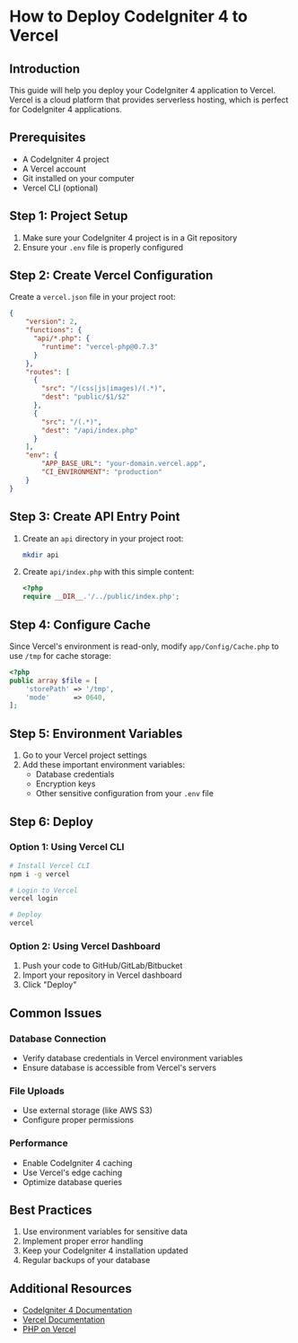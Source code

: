 # How to Deploy CodeIgniter 4 to Vercel

## Introduction

This guide will help you deploy your CodeIgniter 4 application to Vercel. Vercel is a cloud platform that provides serverless hosting, which is perfect for CodeIgniter 4 applications.

## Prerequisites

- A CodeIgniter 4 project
- A Vercel account
- Git installed on your computer
- Vercel CLI (optional)

## Step 1: Project Setup

1. Make sure your CodeIgniter 4 project is in a Git repository
2. Ensure your `.env` file is properly configured

## Step 2: Create Vercel Configuration

Create a `vercel.json` file in your project root:

```json
{
    "version": 2,
    "functions": {
      "api/*.php": {
        "runtime": "vercel-php@0.7.3"
      }
    },
    "routes": [
      {
        "src": "/(css|js|images)/(.*)", 
        "dest": "public/$1/$2"
      },
      {
        "src": "/(.*)",
        "dest": "/api/index.php"
      }
    ],
    "env": {
        "APP_BASE_URL": "your-domain.vercel.app",
        "CI_ENVIRONMENT": "production"
    }
}
```

## Step 3: Create API Entry Point

1. Create an `api` directory in your project root:
   ```bash
   mkdir api
   ```

2. Create `api/index.php` with this simple content:
   ```php
   <?php
   require __DIR__.'/../public/index.php';
   ```

## Step 4: Configure Cache

Since Vercel's environment is read-only, modify `app/Config/Cache.php` to use `/tmp` for cache storage:

```php
<?php
public array $file = [
    'storePath' => '/tmp',
    'mode'      => 0640,
];
```

## Step 5: Environment Variables

1. Go to your Vercel project settings
2. Add these important environment variables:
   - Database credentials
   - Encryption keys
   - Other sensitive configuration from your `.env` file

## Step 6: Deploy

### Option 1: Using Vercel CLI

```bash
# Install Vercel CLI
npm i -g vercel

# Login to Vercel
vercel login

# Deploy
vercel
```

### Option 2: Using Vercel Dashboard

1. Push your code to GitHub/GitLab/Bitbucket
2. Import your repository in Vercel dashboard
3. Click "Deploy"

## Common Issues

### Database Connection
- Verify database credentials in Vercel environment variables
- Ensure database is accessible from Vercel's servers

### File Uploads
- Use external storage (like AWS S3)
- Configure proper permissions

### Performance
- Enable CodeIgniter 4 caching
- Use Vercel's edge caching
- Optimize database queries

## Best Practices

1. Use environment variables for sensitive data
2. Implement proper error handling
3. Keep your CodeIgniter 4 installation updated
4. Regular backups of your database

## Additional Resources

- [CodeIgniter 4 Documentation](https://codeigniter.com/user_guide/)
- [Vercel Documentation](https://vercel.com/docs)
- [PHP on Vercel](https://vercel.com/docs/runtimes#official-runtimes/php) 
